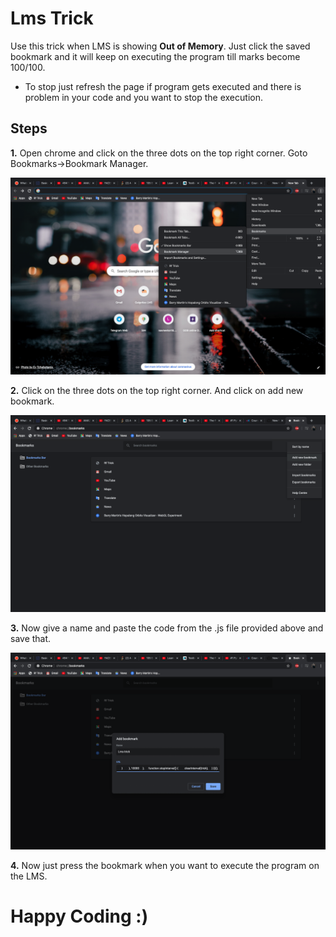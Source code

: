 # Lms Trick

Use this trick when LMS is showing **Out of Memory**. Just click the saved bookmark and it will keep on executing the program till marks become 100/100.

- To stop just refresh the page if program gets executed and there is problem in your code and you want to stop the execution.

## Steps

**1.** Open chrome and click on the three dots on the top right corner.
  Goto Bookmarks->Bookmark Manager.

![](/img/1.png)

**2.** Click on the three dots on the top right corner.
   And click on add new bookmark.
   
![](/img/2.png)

**3.** Now give a name and paste the code from the .js file provided above and save that.

![](/img/3.png)

**4.** Now just press the bookmark when you want to execute the program on the LMS.

# Happy Coding :)

